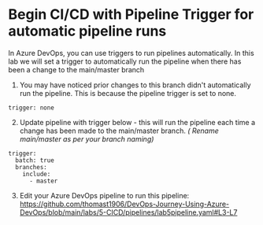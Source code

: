 # Begin CI/CD with Pipeline Trigger for automatic pipeline runs

In Azure DevOps, you can use triggers to run pipelines automatically. In this lab we will set a trigger to automatically run the pipeline when there has been a change to the main/master branch


1. You may have noticed prior changes to this branch didn't automatically run the pipeline. This is because the pipeline trigger is set to none. 

`trigger: none`


2. Update pipeline with trigger below - this will run the pipeline each time a change has been made to the main/master branch. *( Rename main/master as per your branch naming)*

```
trigger:
  batch: true 
  branches:
    include:
      - master
```

3. Edit your Azure DevOps pipeline to run this pipeline: https://github.com/thomast1906/DevOps-Journey-Using-Azure-DevOps/blob/main/labs/5-CICD/pipelines/lab5pipeline.yaml#L3-L7
